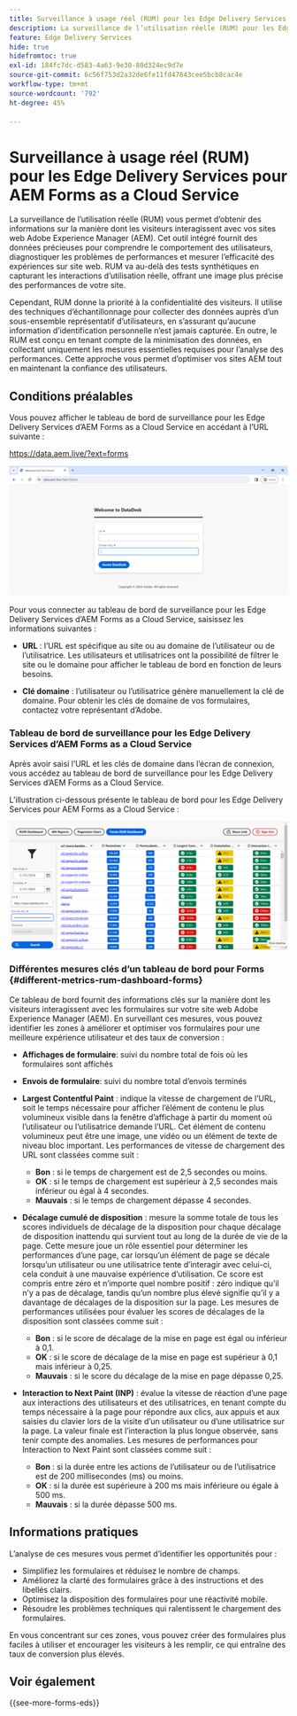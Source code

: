 ```yaml
---
title: Surveillance à usage réel (RUM) pour les Edge Delivery Services pour AEM Forms as a Cloud Service
description: La surveillance de l’utilisation réelle (RUM) pour les Edge Delivery Services pour AEM Forms as a Cloud Service implique le suivi et l’analyse continus des interactions utilisateur avec les formulaires.
feature: Edge Delivery Services
hide: true
hidefromtoc: true
exl-id: 184fc7dc-d583-4a63-9e30-80d324ec9d7e
source-git-commit: 6c56f753d2a32de6fe11fd47843cee5bcb8cac4e
workflow-type: tm+mt
source-wordcount: '792'
ht-degree: 45%

---
```



# Surveillance à usage réel (RUM) pour les Edge Delivery Services pour AEM Forms as a Cloud Service

La surveillance de l’utilisation réelle (RUM) vous permet d’obtenir des informations sur la manière dont les visiteurs interagissent avec vos sites web Adobe Experience Manager (AEM). Cet outil intégré fournit des données précieuses pour comprendre le comportement des utilisateurs, diagnostiquer les problèmes de performances et mesurer l’efficacité des expériences sur site web. RUM va au-delà des tests synthétiques en capturant les interactions d’utilisation réelle, offrant une image plus précise des performances de votre site.

Cependant, RUM donne la priorité à la confidentialité des visiteurs. Il utilise des techniques d’échantillonnage pour collecter des données auprès d’un sous-ensemble représentatif d’utilisateurs, en s’assurant qu’aucune information d’identification personnelle n’est jamais capturée. En outre, le RUM est conçu en tenant compte de la minimisation des données, en collectant uniquement les mesures essentielles requises pour l’analyse des performances. Cette approche vous permet d’optimiser vos sites AEM tout en maintenant la confiance des utilisateurs.


## Conditions préalables

Vous pouvez afficher le tableau de bord de surveillance pour les Edge Delivery Services d’AEM Forms as a Cloud Service en accédant à l’URL suivante :

https://data.aem.live/?ext=forms

![Écran de connexion RUM pour les Edge Delivery Services pour Forms](/help/edge/assets/rum-login-screen.png)

Pour vous connecter au tableau de bord de surveillance pour les Edge Delivery Services d’AEM Forms as a Cloud Service, saisissez les informations suivantes :

* **URL** : l’URL est spécifique au site ou au domaine de l’utilisateur ou de l’utilisatrice. Les utilisateurs et utilisatrices ont la possibilité de filtrer le site ou le domaine pour afficher le tableau de bord en fonction de leurs besoins.

* **Clé domaine** : l’utilisateur ou l’utilisatrice génère manuellement la clé de domaine. Pour obtenir les clés de domaine de vos formulaires, contactez votre représentant d’Adobe.

### Tableau de bord de surveillance pour les Edge Delivery Services d’AEM Forms as a Cloud Service

Après avoir saisi l’URL et les clés de domaine dans l’écran de connexion, vous accédez au tableau de bord de surveillance pour les Edge Delivery Services d’AEM Forms as a Cloud Service.

L’illustration ci-dessous présente le tableau de bord pour les Edge Delivery Services pour AEM Forms as a Cloud Service :

![Tableau de bord de formulaires RUM](/help/edge/assets/rum-forms-dashboard.png)

### Différentes mesures clés d’un tableau de bord pour Forms {#different-metrics-rum-dashboard-forms}

Ce tableau de bord fournit des informations clés sur la manière dont les visiteurs interagissent avec les formulaires sur votre site web Adobe Experience Manager (AEM). En surveillant ces mesures, vous pouvez identifier les zones à améliorer et optimiser vos formulaires pour une meilleure expérience utilisateur et des taux de conversion :

* **Affichages de formulaire**: suivi du nombre total de fois où les formulaires sont affichés
* **Envois de formulaire**: suivi du nombre total d’envois terminés

* **Largest Contentful Paint** : indique la vitesse de chargement de l’URL, soit le temps nécessaire pour afficher l’élément de contenu le plus volumineux visible dans la fenêtre d’affichage à partir du moment où l’utilisateur ou l’utilisatrice demande l’URL. Cet élément de contenu volumineux peut être une image, une vidéo ou un élément de texte de niveau bloc important. Les performances de vitesse de chargement des URL sont classées comme suit :
   * **Bon** : si le temps de chargement est de 2,5 secondes ou moins.
   * **OK** : si le temps de chargement est supérieur à 2,5 secondes mais inférieur ou égal à 4 secondes.
   * **Mauvais** : si le temps de chargement dépasse 4 secondes.

* **Décalage cumulé de disposition** : mesure la somme totale de tous les scores individuels de décalage de la disposition pour chaque décalage de disposition inattendu qui survient tout au long de la durée de vie de la page. Cette mesure joue un rôle essentiel pour déterminer les performances d’une page, car lorsqu’un élément de page se décale lorsqu’un utilisateur ou une utilisatrice tente d’interagir avec celui-ci, cela conduit à une mauvaise expérience d’utilisation. Ce score est compris entre zéro et n’importe quel nombre positif : zéro indique qu’il n’y a pas de décalage, tandis qu’un nombre plus élevé signifie qu’il y a davantage de décalages de la disposition sur la page. Les mesures de performances utilisées pour évaluer les scores de décalages de la disposition sont classées comme suit :

   * **Bon** : si le score de décalage de la mise en page est égal ou inférieur à 0,1.
   * **OK** : si le score de décalage de la mise en page est supérieur à 0,1 mais inférieur à 0,25.
   * **Mauvais** : si le score du décalage de la mise en page dépasse 0,25.

* **Interaction to Next Paint (INP)** : évalue la vitesse de réaction d’une page aux interactions des utilisateurs et des utilisatrices, en tenant compte du temps nécessaire à la page pour répondre aux clics, aux appuis et aux saisies du clavier lors de la visite d’un utilisateur ou d’une utilisatrice sur la page. La valeur finale est l’interaction la plus longue observée, sans tenir compte des anomalies. Les mesures de performances pour Interaction to Next Paint sont classées comme suit :
   * **Bon** : si la durée entre les actions de l’utilisateur ou de l’utilisatrice est de 200 millisecondes (ms) ou moins.
   * **OK** : si la durée est supérieure à 200 ms mais inférieure ou égale à 500 ms.
   * **Mauvais** : si la durée dépasse 500 ms.

## Informations pratiques

L’analyse de ces mesures vous permet d’identifier les opportunités pour :

* Simplifiez les formulaires et réduisez le nombre de champs.
* Améliorez la clarté des formulaires grâce à des instructions et des libellés clairs.
* Optimisez la disposition des formulaires pour une réactivité mobile.
* Résoudre les problèmes techniques qui ralentissent le chargement des formulaires.

En vous concentrant sur ces zones, vous pouvez créer des formulaires plus faciles à utiliser et encourager les visiteurs à les remplir, ce qui entraîne des taux de conversion plus élevés.

## Voir également

{{see-more-forms-eds}}